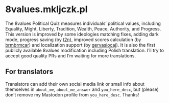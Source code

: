 # 8values.mkljczk.pl
The 8values Political Quiz measures individuals’ political values, including Equality, Might, Liberty, Tradition, Wealth, Peace, Authority, and Progress. This version is improved by some ideologies matching fixes, adding dark mode, progress saving (by [t2n](https://github.com/t2n)), improved scores calculation (by [brmbrmcar](https://github.com/brmbrmcar)) and localization support (by [gervasiocaj](https://github.com/gervasiocaj)). It is also the first publicly available 8values modification including Polish translation. I’ll try to accept good quality PRs and I’m waiting for more translations.

## For translators
Translators can add their own social media link or small info about themselves in `about_me`, `about_me_answer` and `you_here_desc`, but (please) don’t remove my Mastodon profile from `you_here_desc`. Thanks!